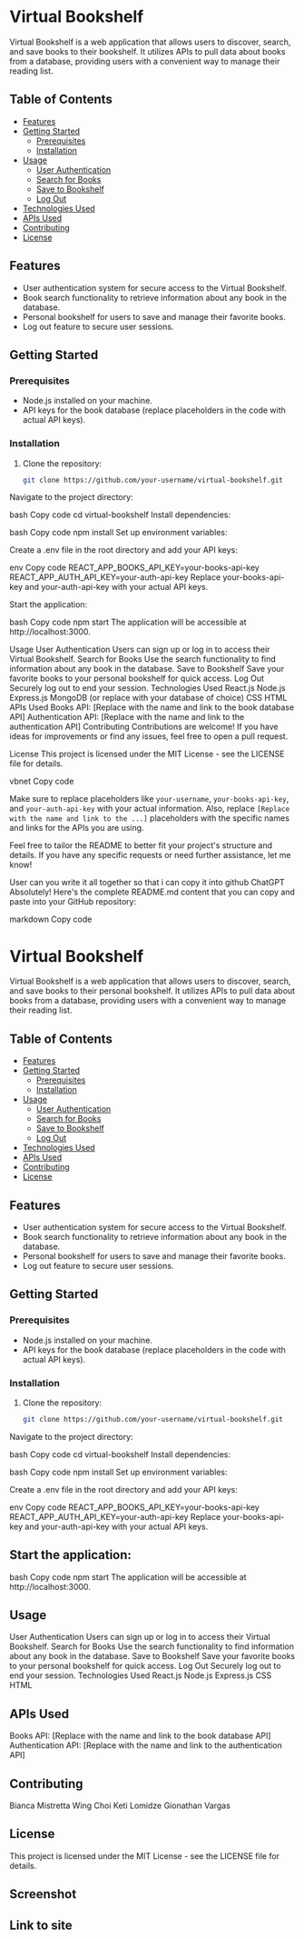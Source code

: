 # Virtual Bookshelf

Virtual Bookshelf is a web application that allows users to discover, search, and save books to their bookshelf. It utilizes APIs to pull data about books from a database, providing users with a convenient way to manage their reading list.

## Table of Contents

- [Features](#features)
- [Getting Started](#getting-started)
  - [Prerequisites](#prerequisites)
  - [Installation](#installation)
- [Usage](#usage)
  - [User Authentication](#user-authentication)
  - [Search for Books](#search-for-books)
  - [Save to Bookshelf](#save-to-bookshelf)
  - [Log Out](#log-out)
- [Technologies Used](#technologies-used)
- [APIs Used](#apis-used)
- [Contributing](#contributing)
- [License](#license)

## Features

- User authentication system for secure access to the Virtual Bookshelf.
- Book search functionality to retrieve information about any book in the database.
- Personal bookshelf for users to save and manage their favorite books.
- Log out feature to secure user sessions.

## Getting Started

### Prerequisites

- Node.js installed on your machine.
- API keys for the book database (replace placeholders in the code with actual API keys).

### Installation

1. Clone the repository:

   ```bash
   git clone https://github.com/your-username/virtual-bookshelf.git
Navigate to the project directory:

bash
Copy code
cd virtual-bookshelf
Install dependencies:

bash
Copy code
npm install
Set up environment variables:

Create a .env file in the root directory and add your API keys:

env
Copy code
REACT_APP_BOOKS_API_KEY=your-books-api-key
REACT_APP_AUTH_API_KEY=your-auth-api-key
Replace your-books-api-key and your-auth-api-key with your actual API keys.

Start the application:

bash
Copy code
npm start
The application will be accessible at http://localhost:3000.

Usage
User Authentication
Users can sign up or log in to access their Virtual Bookshelf.
Search for Books
Use the search functionality to find information about any book in the database.
Save to Bookshelf
Save your favorite books to your personal bookshelf for quick access.
Log Out
Securely log out to end your session.
Technologies Used
React.js
Node.js
Express.js
MongoDB (or replace with your database of choice)
CSS
HTML
APIs Used
Books API: [Replace with the name and link to the book database API]
Authentication API: [Replace with the name and link to the authentication API]
Contributing
Contributions are welcome! If you have ideas for improvements or find any issues, feel free to open a pull request.

License
This project is licensed under the MIT License - see the LICENSE file for details.

vbnet
Copy code

Make sure to replace placeholders like `your-username`, `your-books-api-key`, and `your-auth-api-key` with your actual information. Also, replace `[Replace with the name and link to the ...]` placeholders with the specific names and links for the APIs you are using.

Feel free to tailor the README to better fit your project's structure and details. If you have any specific requests or need further assistance, let me know!

User
can you write it all together so that i can copy it into github
ChatGPT
Absolutely! Here's the complete README.md content that you can copy and paste into your GitHub repository:

markdown
Copy code
# Virtual Bookshelf

Virtual Bookshelf is a web application that allows users to discover, search, and save books to their personal bookshelf. It utilizes APIs to pull data about books from a database, providing users with a convenient way to manage their reading list.

## Table of Contents

- [Features](#features)
- [Getting Started](#getting-started)
  - [Prerequisites](#prerequisites)
  - [Installation](#installation)
- [Usage](#usage)
  - [User Authentication](#user-authentication)
  - [Search for Books](#search-for-books)
  - [Save to Bookshelf](#save-to-bookshelf)
  - [Log Out](#log-out)
- [Technologies Used](#technologies-used)
- [APIs Used](#apis-used)
- [Contributing](#contributing)
- [License](#license)

## Features

- User authentication system for secure access to the Virtual Bookshelf.
- Book search functionality to retrieve information about any book in the database.
- Personal bookshelf for users to save and manage their favorite books.
- Log out feature to secure user sessions.

## Getting Started

### Prerequisites

- Node.js installed on your machine.
- API keys for the book database (replace placeholders in the code with actual API keys).

### Installation

1. Clone the repository:

   ```bash
   git clone https://github.com/your-username/virtual-bookshelf.git
Navigate to the project directory:

bash
Copy code
cd virtual-bookshelf
Install dependencies:

bash
Copy code
npm install
Set up environment variables:

Create a .env file in the root directory and add your API keys:

env
Copy code
REACT_APP_BOOKS_API_KEY=your-books-api-key
REACT_APP_AUTH_API_KEY=your-auth-api-key
Replace your-books-api-key and your-auth-api-key with your actual API keys.

## Start the application:

bash
Copy code
npm start
The application will be accessible at http://localhost:3000.

## Usage
User Authentication
Users can sign up or log in to access their Virtual Bookshelf.
Search for Books
Use the search functionality to find information about any book in the database.
Save to Bookshelf
Save your favorite books to your personal bookshelf for quick access.
Log Out
Securely log out to end your session.
Technologies Used
React.js
Node.js
Express.js
CSS
HTML

## APIs Used
Books API: [Replace with the name and link to the book database API]
Authentication API: [Replace with the name and link to the authentication API]

## Contributing
Bianca Mistretta
Wing Choi
Keti Lomidze
Gionathan Vargas


## License
This project is licensed under the MIT License - see the LICENSE file for details.

## Screenshot

## Link to site

